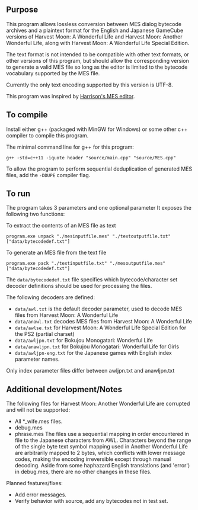 ## Purpose
This program allows lossless conversion between MES dialog bytecode archives and a plaintext format
for the English and Japanese GameCube versions of Harvest Moon: A Wonderful Life and Harvest Moon: Another Wonderful Life,
along with Harvest Moon: A Wonderful Life Special Edition.

The text format is not intended to be compatible with other text formats, or other versions of this program,
but should allow the corresponding version to generate a valid MES file so long as the editor is limited
to the bytecode vocabulary supported by the MES file.

Currently the only text encoding supported by this version is UTF-8.

This program was inspired by [Harrison's MES editor](https://github.com/harrison-h/.mes-Editor).

## To compile
Install either g++ (packaged with MinGW for Windows) or some other c++ compiler to compile this program.

The minimal command line for g++ for this program:
```
g++ -std=c++11 -iquote header "source/main.cpp" "source/MES.cpp"
```

To allow the program to perform sequential deduplication of generated MES files,
add the `-DDUPE` compiler flag.

## To run
The program takes 3 parameters and one optional parameter
It exposes the following two functions:

To extract the contents of an MES file as text
```
program.exe unpack "./mesinputfile.mes" "./textoutputfile.txt" ["data/bytecodedef.txt"]
```

To generate an MES file from the text file
```
program.exe pack "./textinputfile.txt" "./mesoutputfile.mes" ["data/bytecodedef.txt"]
```

The `data/bytecodedef.txt` file specifies which bytecode/character set decoder definitions should be used for
processing the files.

The following decoders are defined:
- `data/awl.txt` is the default decoder parameter, used to decode MES files from Harvest Moon: A Wonderful Life
- `data/anawl.txt` decodes MES files from Harvest Moon: A Wonderful Life
- `data/awlse.txt` for Harvest Moon: A Wonderful Life Special Edition for the PS2 (partial charset)
- `data/awljpn.txt` for Bokujou Monogatari: Wonderful Life
- `data/anawljpn.txt` for Bokujou Monogatari: Wonderful Life for Girls
- `data/awljpn-eng.txt` for the Japanese games with English index parameter names.

Only index parameter files differ between awljpn.txt and anawljpn.txt

## Additional development/Notes
The following files for Harvest Moon: Another Wonderful Life are corrupted and will not be supported:
- All *_wife.mes files.
- debug.mes
- phrase.mes
The files use a sequential mapping in order encountered in file to the Japanese characters from AWL.
Characters beyond the range of the single byte text symbol mapping used in Another Wonderful Life are
arbitrarily mapped to 2 bytes, which conflicts with lower message codes, making the encoding irreversible
except through manual decoding. Aside from some haphazard English translations (and 'error') in debug.mes,
there are no other changes in these files.

Planned features/fixes:
- Add error messages.
- Verify behavior with source, add any bytecodes not in test set.